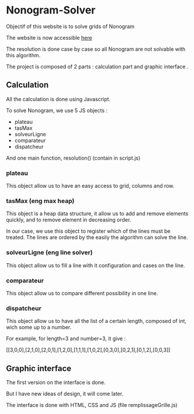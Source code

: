 # Nonogram-Solver

Objectif of this website is to solve grids of Nonogram

The website is now accessible [here](https://jean-baptiste-dp.github.io/Nonogram-Solver/)

The resolution is done case by case so all Nonogram are not solvable with this algorithm.

The project is composed of 2 parts : calculation part and  graphic interface .

## Calculation

All the calculation is done using Javascript.

To solve Nonogram, we use 5 JS objects :

- plateau
- tasMax
- solveurLigne
- comparateur
- dispatcheur

And one main function, resolution() (contain in script.js)

### plateau

This object allow us to have an easy access to grid, columns and row.

### tasMax (eng max heap)

This object is a heap data structure, it allow us to add and remove elements quickly, and to remove element in decreasing order.

In our case, we use this object to register which of the lines must be treated.
The lines are ordered by the easily the algorithm can solve the line.

### solveurLigne (eng line solver)

This object allow us to fill a line with it configuration and cases on the line.

### comparateur

This object allow us to compare different possibility in one line.

### dispatcheur

This object allow us to have all the list of a certain length, composed of int, wich some up to a number.

For example, for length=3 and number=3, it give :

[[3,0,0],[2,1,0],[2,0,1],[1,2,0],[1,1,1],[1,0,2],[0,3,0],[0,2,1],[0,1,2],[0,0,3]]

## Graphic interface

The first version on the interface is done.

But I have new ideas of design, it will come later.

The interface is done with HTML, CSS and JS (file remplissageGrille.js)